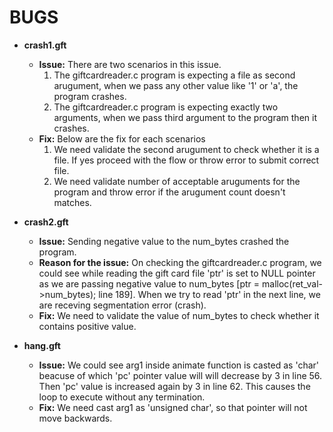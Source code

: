 # BUGS

* **crash1.gft**
	* **Issue:**
		There are two scenarios in this issue.
		1. The giftcardreader.c program is expecting a file as second arugument, when we pass any other value like '1' or 'a', the program crashes.
		2. The giftcardreader.c program is expecting exactly two arguments, when we pass third argument to the program then it crashes.
	* **Fix:**
		Below are the fix for each scenarios
		1. We need validate the second arugument to check whether it is a file. If yes proceed with the flow or throw error to submit correct file.
		2. We need validate number of acceptable aruguments for the program and throw error if the arugument count doesn't matches.

* **crash2.gft**
	* **Issue:**
		Sending negative value to the num_bytes crashed the program.
	* **Reason for the issue:**
		On checking the giftcardreader.c program, we could see while reading the gift card file 'ptr' is set to NULL pointer as we are passing negative value to num_bytes [ptr = malloc(ret_val->num_bytes); line 189]. When we try to read 'ptr' in the next line, we are receving segmentation error (crash).
	* **Fix:**
		We need to validate the value of num_bytes to check whether it contains positive value.

* **hang.gft**
	* **Issue:**
		We could see arg1 inside animate function is casted as 'char' beacuse of which 'pc' pointer value will will decrease by 3 in line 56. Then 'pc' value is increased again by 3 in line 62. This causes the loop to execute without any termination.
	* **Fix:**
		We need cast arg1 as 'unsigned char', so that pointer will not move backwards.
